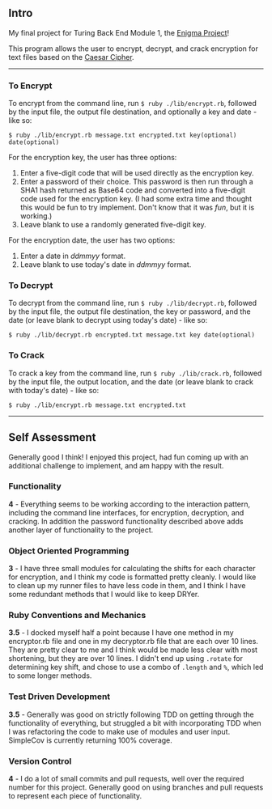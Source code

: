 ## Intro

My final project for Turing Back End Module 1, the [Enigma Project](https://backend.turing.edu/module1/projects/enigma/index)!

This program allows the user to encrypt, decrypt, and crack encryption for text files based on the [Caesar Cipher](https://en.wikipedia.org/wiki/Caesar_cipher).

***

### To Encrypt

To encrypt from the command line, run ```$ ruby ./lib/encrypt.rb```, followed by the input file, the output file destination, and optionally a key and date - like so:
```
$ ruby ./lib/encrypt.rb message.txt encrypted.txt key(optional) date(optional)
```

For the encryption key, the user has three options:
1. Enter a five-digit code that will be used directly as the encryption key.
2. Enter a password of their choice. This password is then run through a SHA1 hash returned as Base64 code and converted into a five-digit code used for the encryption key. (I had some extra time and thought this would be fun to try implement. Don't know that it was *fun*, but it is working.)
3. Leave blank to use a randomly generated five-digit key.

For the encryption date, the user has two options:
1. Enter a date in *ddmmyy* format.
2. Leave blank to use today's date in *ddmmyy* format.

### To Decrypt

To decrypt from the command line, run ```$ ruby ./lib/decrypt.rb```, followed by the input file, the output file destination, the key or password, and the date (or leave blank to decrypt using today's date) - like so:

```
$ ruby ./lib/decrypt.rb encrypted.txt message.txt key date(optional)
```

### To Crack

To crack a key from the command line, run ```$ ruby ./lib/crack.rb```, followed by the input file, the output location, and the date (or leave blank to crack with today's date) - like so:

```
$ ruby ./lib/encrypt.rb message.txt encrypted.txt

```

***

## Self Assessment

Generally good I think! I enjoyed this project, had fun coming up with an additional challenge to implement, and am happy with the result.

### Functionality

**4** - Everything seems to be working according to the interaction pattern, including the command line interfaces, for encryption, decryption, and cracking. In addition the password functionality described above adds another layer of functionality to the project.

### Object Oriented Programming

**3** - I have three small modules for calculating the shifts for each character for encryption, and I think my code is formatted pretty cleanly. I would like to clean up my runner files to have less code in them, and I think I have some redundant methods that I would like to keep DRYer. 

### Ruby Conventions and Mechanics

**3.5** - I docked myself half a point because I have one method in my encryptor.rb file and one in my decryptor.rb file that are each over 10 lines. They are pretty clear to me and I think would be made less clear with most shortening, but they are over 10 lines. I didn't end up using `.rotate` for determining key shift, and chose to use a combo of `.length` and `%`, which led to some longer methods.

### Test Driven Development

**3.5** - Generally was good on strictly following TDD on getting through the functionality of everything, but struggled a bit with incorporating TDD when I was refactoring the code to make use of modules and user input. SimpleCov is currently returning 100% coverage.

### Version Control

**4** - I do a lot of small commits and pull requests, well over the required number for this project. Generally good on using branches and pull requests to represent each piece of functionality.
